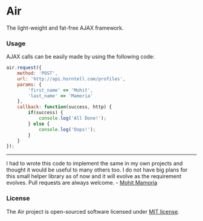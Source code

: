 Air
=======

The light-weight and fat-free AJAX framework.

### Usage

AJAX calls can be easily made by using the following code:

```js
air.request({
	method: 'POST',
	url: 'http://api.horntell.com/profiles',
	params: {
		'first_name' => 'Mohit',
		'last_name' => 'Mamoria'
	},
	callback: function(success, http) {
		if(success) {
			console.log('All Done!');
		} else {
			console.log('Oops!');
		}
	}
});
```

***

I had to wrote this code to implement the same in my own projects and thought it would be useful to many others too. I do not have big plans for this small helper library as of now and it will evolve as the requirement evolves. Pull requests are always welcome. - [Mohit Mamoria](https://twitter.com/mohitmamoria)

### License

The Air project is open-sourced software licensed under [MIT license](http://opensource.org/licenses/MIT).